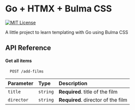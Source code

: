 # Go + HTMX + Bulma CSS

[![MIT License](https://img.shields.io/badge/License-MIT-green.svg)](https://choosealicense.com/licenses/mit/)

A little project to learn templating with Go using Bulma CSS

## API Reference

#### Get all items

```http
  POST /add-films
```

| Parameter  | Type     | Description                        |
| :--------- | :------- | :--------------------------------- |
| `title`    | `string` | **Required**. title of the film    |
| `director` | `string` | **Required**. director of the film |

